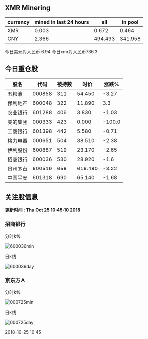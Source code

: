 ## XMR Minering

|currency|mined in last 24 hours|all|in pool|
|---|---|---|---|
|XMR|0.003|0.672|0.464|
|CNY|2.366|494.493|341.958|

今日美元对人民币 6.94	今日xmr对人民币736.3


## 今日重仓股 

|股名|代码|被持数|时价|涨跌%|
|---|---|---|---|---|
|五粮液|000858|311|54.450|-3.27|
|保利地产|600048|322|11.890|3.3|
|农业银行|601288|406|3.830|-1.03|
|美的集团|000333|423|0.000|-100.0|
|工商银行|601398|442|5.580|-0.71|
|格力电器|000651|504|38.510|-2.38|
|伊利股份|600887|519|23.170|-2.65|
|招商银行|600036|530|28.920|-1.6|
|贵州茅台|600519|658|616.480|-3.22|
|中国平安|601318|690|65.140|-1.68|

## 关注股信息
**更新时间 : Thu Oct 25 10:45:10 2018**
### 招商银行 
分时k线

![600036min](http://image.sinajs.cn/newchart/min/n/sh600036.gif)

日k线

![600036day](http://image.sinajs.cn/newchart/daily/n/sh600036.gif)

### 京东方Ａ 
分时k线

![000725min](http://image.sinajs.cn/newchart/min/n/sz000725.gif)

日k线

![000725day](http://image.sinajs.cn/newchart/daily/n/sz000725.gif)

2018-10-25 10:45